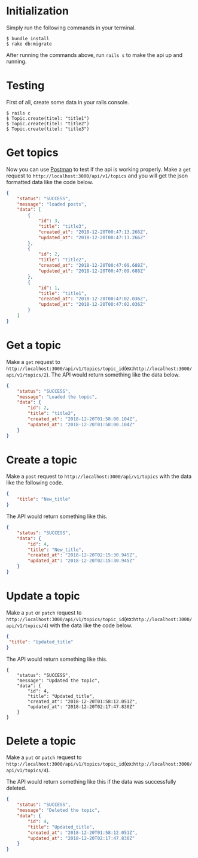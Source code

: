 # Initialization
Simply run the following commands in your terminal.

```
$ bundle install
$ rake db:migrate
```

After running the commands above, run `rails s` to make the api up and running.

# Testing 
First of all, create some data in your rails console.

```console
$ rails c
$ Topic.create(titel: "title1")
$ Topic.create(titel: "title2")
$ Topic.create(titel: "title3")
```

# Get topics
Now you can use [Postman](https://www.getpostman.com/) to test if the api is working properly.
Make a `get` request to `http://localhost:3000/api/v1/topics` and you will get the json formatted data like the code below.

```json
{
    "status": "SUCCESS",
    "message": "loaded posts",
    "data": [
        {
            "id": 3,
            "title": "title3",
            "created_at": "2018-12-20T00:47:13.266Z",
            "updated_at": "2018-12-20T00:47:13.266Z"
        },
        {
            "id": 2,
            "title": "title2",
            "created_at": "2018-12-20T00:47:09.688Z",
            "updated_at": "2018-12-20T00:47:09.688Z"
        },
        {
            "id": 1,
            "title": "title1",
            "created_at": "2018-12-20T00:47:02.036Z",
            "updated_at": "2018-12-20T00:47:02.036Z"
        }
    ]
}
```

# Get a topic
Make a `get` request to `http://localhost:3000/api/v1/topics/topic_id`(ex:`http://localhost:3000/api/v1/topics/2`).
The API would return something like the data below.

```json
{
    "status": "SUCCESS",
    "message": "Loaded the topic",
    "data": {
        "id": 2,
        "title": "title2",
        "created_at": "2018-12-20T01:58:00.104Z",
        "updated_at": "2018-12-20T01:58:00.104Z"
    }
}
```

# Create a topic
Make a `post` request to `http://localhost:3000/api/v1/topics` with the data like the following code.

```json
{
    "title": "New_title"
}
```
The API would return something like this.

```json
{
    "status": "SUCCESS",
    "data": {
        "id": 4,
        "title": "New_title",
        "created_at": "2018-12-20T02:15:30.945Z",
        "updated_at": "2018-12-20T02:15:30.945Z"
    }
}
```

# Update a topic
Make a `put` or `patch` request to `http://localhost:3000/api/v1/topics/topic_id`(ex:`http://localhost:3000/api/v1/topics/4`) with the data like the code below.

```json
{
 "title": "Updated_title"
}
```

The API would return something like this.

```
{
    "status": "SUCCESS",
    "message": "Updated the topic",
    "data": {
        "id": 4,
        "title": "Updated_title",
        "created_at": "2018-12-20T01:58:12.051Z",
        "updated_at": "2018-12-20T02:17:47.830Z"
    }
}
```

# Delete a topic
Make a `put` or `patch` request to `http://localhost:3000/api/v1/topics/topic_id`(ex:`http://localhost:3000/api/v1/topics/4`).

The API would return something like this if the data was successfully deleted.

```json
{
    "status": "SUCCESS",
    "message": "Deleted the topic",
    "data": {
        "id": 4,
        "title": "Updated_title",
        "created_at": "2018-12-20T01:58:12.051Z",
        "updated_at": "2018-12-20T02:17:47.830Z"
    }
}
```
